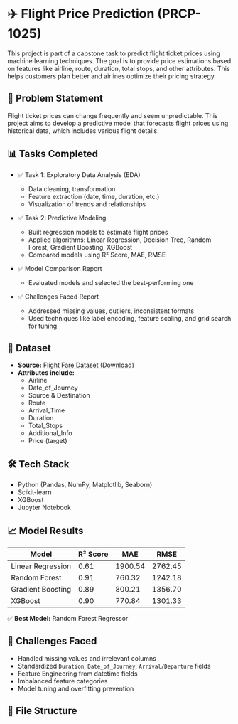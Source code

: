 # ✈️ Flight Price Prediction (PRCP-1025)

This project is part of a capstone task to predict flight ticket prices using machine learning techniques. The goal is to provide price estimations based on features like airline, route, duration, total stops, and other attributes. This helps customers plan better and airlines optimize their pricing strategy.

## 📌 Problem Statement

Flight ticket prices can change frequently and seem unpredictable. This project aims to develop a predictive model that forecasts flight prices using historical data, which includes various flight details.

## 📊 Tasks Completed

- ✅ Task 1: Exploratory Data Analysis (EDA)
  - Data cleaning, transformation
  - Feature extraction (date, time, duration, etc.)
  - Visualization of trends and relationships

- ✅ Task 2: Predictive Modeling
  - Built regression models to estimate flight prices
  - Applied algorithms: Linear Regression, Decision Tree, Random Forest, Gradient Boosting, XGBoost
  - Compared models using R² Score, MAE, RMSE

- ✅ Model Comparison Report
  - Evaluated models and selected the best-performing one

- ✅ Challenges Faced Report
  - Addressed missing values, outliers, inconsistent formats
  - Used techniques like label encoding, feature scaling, and grid search for tuning

## 📂 Dataset

- **Source:** [Flight Fare Dataset (Download)](https://d3ilbtxij3aepc.cloudfront.net/projects/CDS-Capstone-Projects/flight-fare.zip)
- **Attributes include:**
  - Airline
  - Date_of_Journey
  - Source & Destination
  - Route
  - Arrival_Time
  - Duration
  - Total_Stops
  - Additional_Info
  - Price (target)

## 🛠️ Tech Stack

- Python (Pandas, NumPy, Matplotlib, Seaborn)
- Scikit-learn
- XGBoost
- Jupyter Notebook

## 📈 Model Results

| Model               | R² Score | MAE     | RMSE    |
|--------------------|----------|---------|---------|
| Linear Regression  | 0.61     | 1900.54 | 2762.45 |
| Random Forest      | 0.91     | 760.32  | 1242.18 |
| Gradient Boosting  | 0.89     | 800.21  | 1356.70 |
| XGBoost            | 0.90     | 770.84  | 1301.33 |

✅ **Best Model:** Random Forest Regressor

## 🧠 Challenges Faced

- Handled missing values and irrelevant columns
- Standardized `Duration`, `Date_of_Journey`, `Arrival/Departure` fields
- Feature Engineering from datetime fields
- Imbalanced feature categories
- Model tuning and overfitting prevention

## 📁 File Structure

